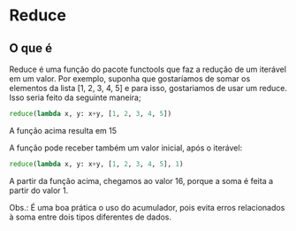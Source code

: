 # Reduce 

## O que é

Reduce é uma função do pacote functools que faz a redução de um iterável em um valor. Por exemplo, suponha que gostaríamos de somar os elementos da lista [1, 2, 3, 4, 5] e para isso, gostariamos de usar um reduce. Isso seria
feito da seguinte maneira;

~~~python
reduce(lambda x, y: x+y, [1, 2, 3, 4, 5])
~~~

A função acima resulta em 15

A função pode receber também um valor inicial, após o iterável:

~~~python
reduce(lambda x, y: x+y, [1, 2, 3, 4, 5], 1)
~~~

A partir da função acima, chegamos ao valor 16, porque a soma é feita a partir do valor 1.

Obs.: É uma boa prática o uso do acumulador, pois evita erros relacionados à soma entre dois tipos diferentes de dados.
